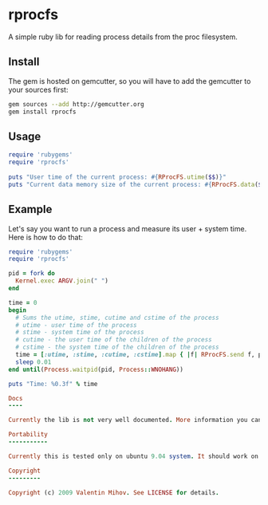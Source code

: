 rprocfs
=======

A simple ruby lib for reading process details from the proc filesystem.

Install
-------

The gem is hosted on gemcutter, so you will have to add the gemcutter to your sources first:

```bash
gem sources --add http://gemcutter.org
gem install rprocfs
```

Usage
-----

```ruby
require 'rubygems'
require 'rprocfs'
  
puts "User time of the current process: #{RProcFS.utime($$)}"
puts "Current data memory size of the current process: #{RProcFS.data($$)}"
```
  
Example
-------

Let's say you want to run a process and measure its user + system time. Here is how to do that:

```ruby
require 'rubygems'
require 'rprocfs'

pid = fork do
  Kernel.exec ARGV.join(" ")
end

time = 0
begin
  # Sums the utime, stime, cutime and cstime of the process
  # utime - user time of the process
  # stime - system time of the process
  # cutime - the user time of the children of the process
  # cstime - the system time of the children of the process
  time = [:utime, :stime, :cutime, :cstime].map { |f| RProcFS.send f, pid }.inject(0) { |x,y| x + y }
  sleep 0.01
end until(Process.waitpid(pid, Process::WNOHANG))

puts "Time: %0.3f" % time

Docs
----

Currently the lib is not very well documented. More information you can get from "man proc". Currently the lib parses /proc/{pid}/stat and /proc/{pid}/statm. The names of the API is the same as the names in the manpage.

Portability
-----------

Currently this is tested only on ubuntu 9.04 system. It should work on most linux systems. Please file an issue if you find any problem.

Copyright
---------

Copyright (c) 2009 Valentin Mihov. See LICENSE for details.
